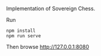 Implementation of Sovereign Chess.

Run
```
npm install
npm run serve
```

Then browse http://127.0.0.1:8080
